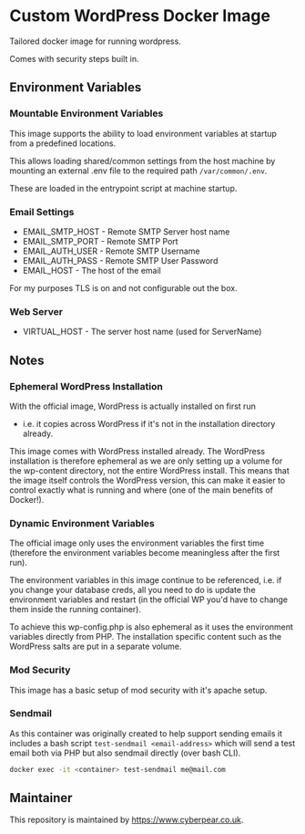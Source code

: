 # Custom WordPress Docker Image

Tailored docker image for running wordpress.

Comes with security steps built in.

## Environment Variables

### Mountable Environment Variables
This image supports the ability to load environment variables at startup from a predefined locations.

This allows loading shared/common settings from the host machine by mounting an external .env file to the required path `/var/common/.env`.

These are loaded in the entrypoint script at machine startup.

### Email Settings
- EMAIL_SMTP_HOST - Remote SMTP Server host name
- EMAIL_SMTP_PORT - Remote SMTP Port
- EMAIL_AUTH_USER - Remote SMTP Username
- EMAIL_AUTH_PASS - Remote SMTP User Password
- EMAIL_HOST - The host of the email

For my purposes TLS is on and not configurable out the box.

### Web Server
- VIRTUAL_HOST - The server host name (used for ServerName)

## Notes

### Ephemeral WordPress Installation

With the official image, WordPress is actually installed on first run
- i.e. it copies across WordPress if it's not in the installation directory already.

This image comes with WordPress installed already. The WordPress installation is therefore ephemeral as we are only setting 
up a volume for the wp-content directory, not the entire WordPress install. 
This means that the image itself controls the WordPress version, this can make it easier to control 
exactly what is running and where (one of the main benefits of Docker!).

### Dynamic Environment Variables

The official image only uses the environment variables the first time
 (therefore the environment variables become meaningless after the first run).

The environment variables in this image continue to be referenced, i.e. if you change your database creds, all you need to do is 
update the environment variables and restart (in the official WP you'd have to change them inside the running container).

To achieve this wp-config.php is also ephemeral as it uses the environment variables directly from PHP. The installation specific content
such as the WordPress salts are put in a separate volume.

### Mod Security

This image has a basic setup of mod security with it's apache setup.

### Sendmail

As this container was originally created to help support sending emails it includes a bash script `test-sendmail <email-address>`
 which will send a test email both via PHP but also sendmail directly (over bash CLI).

```bash
docker exec -it <container> test-sendmail me@mail.com
```

## Maintainer

This repository is maintained by https://www.cyberpear.co.uk.
